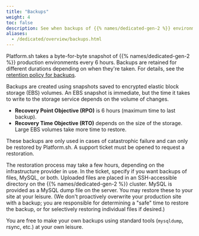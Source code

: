 ```yaml
---
title: "Backups"
weight: 4
toc: false
description: See when backups of {{% names/dedicated-gen-2 %}} environments are taken.
aliases:
  - /dedicated/overview/backups.html
---
```


Platform.sh takes a byte-for-byte snapshot of {{% names/dedicated-gen-2 %}} production environments every 6 hours.
Backups are retained for different durations depending on when they're taken.
For details, see the [retention policy for backups](../../security/data-retention.md#dedicated-gen-2-backups).

Backups are created using snapshots saved to encrypted elastic block storage (EBS) volumes.
An EBS snapshot is immediate, but the time it takes to write to the storage service depends on the volume of changes.

* **Recovery Point Objective (RPO)** is 6 hours (maximum time to last backup).
* **Recovery Time Objective (RTO)** depends on the size of the storage. Large EBS volumes take more time to restore.

These backups are only used in cases of catastrophic failure and can only be restored by Platform.sh. A support ticket must be opened to request a restoration.

The restoration process may take a few hours, depending on the infrastructure provider in use.
In the ticket, specify if you want backups of files, MySQL, or both.
Uploaded files are placed in an SSH-accessible directory on the {{% names/dedicated-gen-2 %}} cluster.
MySQL is provided as a MySQL dump file on the server.
You may restore these to your site at your leisure.
(We don't proactively overwrite your production site with a backup; you are responsible for determining a "safe" time to restore the backup, or for selectively restoring individual files if desired.)

You are free to make your own backups using standard tools (`mysqldump`, rsync, etc.) at your own leisure.
